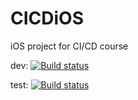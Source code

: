 # CICDiOS
iOS project for CI/CD course

dev: [![Build status](https://build.appcenter.ms/v0.1/apps/6abde083-b551-4018-94ca-e793627781ef/branches/dev/badge)](https://appcenter.ms)

test: [![Build status](https://build.appcenter.ms/v0.1/apps/6abde083-b551-4018-94ca-e793627781ef/branches/test/badge)](https://appcenter.ms)
